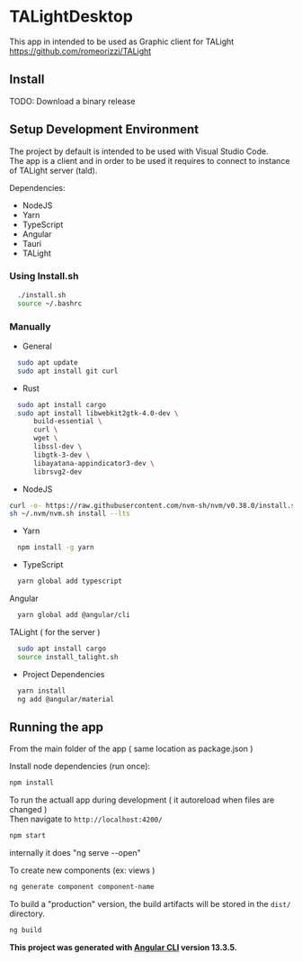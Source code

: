 # TALightDesktop

This app in intended to be used as Graphic client for TALight      
https://github.com/romeorizzi/TALight



## Install

TODO: Download a binary release

## Setup Development Environment 
The project by default is intended to be used with Visual Studio Code.      
The app is a client and in order to be used it requires to connect to instance of TALight server (tald).

Dependencies:    
- NodeJS
- Yarn
- TypeScript
- Angular
- Tauri
- TALight 

### Using Install.sh

```bash
  ./install.sh
  source ~/.bashrc
```

### Manually
- General
```bash
  sudo apt update
  sudo apt install git curl
```

- Rust
```bash
  sudo apt install cargo
  sudo apt install libwebkit2gtk-4.0-dev \
      build-essential \
      curl \
      wget \
      libssl-dev \
      libgtk-3-dev \
      libayatana-appindicator3-dev \
      librsvg2-dev
```

- NodeJS
```bash
curl -o- https://raw.githubusercontent.com/nvm-sh/nvm/v0.38.0/install.sh | 
sh ~/.nvm/nvm.sh install --lts
```

- Yarn
```bash
  npm install -g yarn
```
  
- TypeScript
```bash
  yarn global add typescript
```

Angular
```bash
  yarn global add @angular/cli
```

TALight ( for the server ) 
```bash
  sudo apt install cargo
  source install_talight.sh
```

- Project Dependencies
```bash
  yarn install
  ng add @angular/material
```



## Running the app

From the main folder of the app ( same location as package.json )     

Install node dependencies (run once):     
```bash
npm install
```

To run the actuall app during development ( it autoreload when files are changed )     
Then navigate to `http://localhost:4200/`
```bash
npm start 
```
internally it does "ng serve --open"

To create new components (ex: views ) 
```bash
ng generate component component-name
```

To build a "production" version, the build artifacts will be stored in the `dist/` directory.
```bash
ng build
```

__This project was generated with [Angular CLI](https://github.com/angular/angular-cli) version 13.3.5.__
